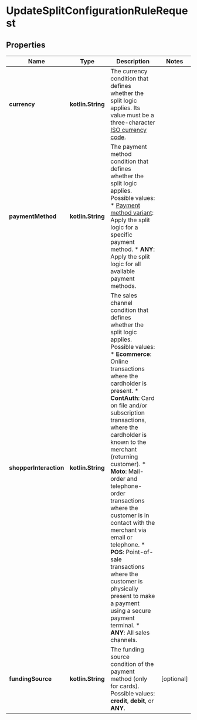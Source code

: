 
# UpdateSplitConfigurationRuleRequest

## Properties
Name | Type | Description | Notes
------------ | ------------- | ------------- | -------------
**currency** | **kotlin.String** | The currency condition that defines whether the split logic applies. Its value must be a three-character [ISO currency code](https://en.wikipedia.org/wiki/ISO_4217). | 
**paymentMethod** | **kotlin.String** | The payment method condition that defines whether the split logic applies.  Possible values: * [Payment method variant](https://docs.adyen.com/development-resources/paymentmethodvariant): Apply the split logic for a specific payment method. * **ANY**: Apply the split logic for all available payment methods. | 
**shopperInteraction** | **kotlin.String** | The sales channel condition that defines whether the split logic applies.  Possible values: * **Ecommerce**: Online transactions where the cardholder is present. * **ContAuth**: Card on file and/or subscription transactions, where the cardholder is known to the merchant (returning customer). * **Moto**: Mail-order and telephone-order transactions where the customer is in contact with the merchant via email or telephone. * **POS**: Point-of-sale transactions where the customer is physically present to make a payment using a secure payment terminal. * **ANY**: All sales channels. | 
**fundingSource** | **kotlin.String** | The funding source condition of the payment method (only for cards).  Possible values: **credit**, **debit**, or **ANY**. |  [optional]



